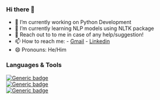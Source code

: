 ### Hi there 👋


- 🔭 I’m currently working on Python Development
- 🌱 I’m currently learning NLP models using NLTK package
- 💬 Reach out to to me in case of any help/suggestion!
- 📫 How to reach me:
      - [Gmail](vercettitommy322@gmail.com)
      - [Linkedin](https://www.linkedin.com/in/jatinjindal322/)
- 😄 Pronouns: He/Him

### Languages & Tools
[![Generic badge](https://img.shields.io/badge/Python-3.11-<COLOR>.svg)](https://shields.io/)      
[![Generic badge](https://img.shields.io/badge/C++-23-<COLOR>.svg)](https://shields.io/)      
[![Generic badge](https://img.shields.io/badge/Java-20.0.2-<COLOR>.svg)](https://shields.io/)
